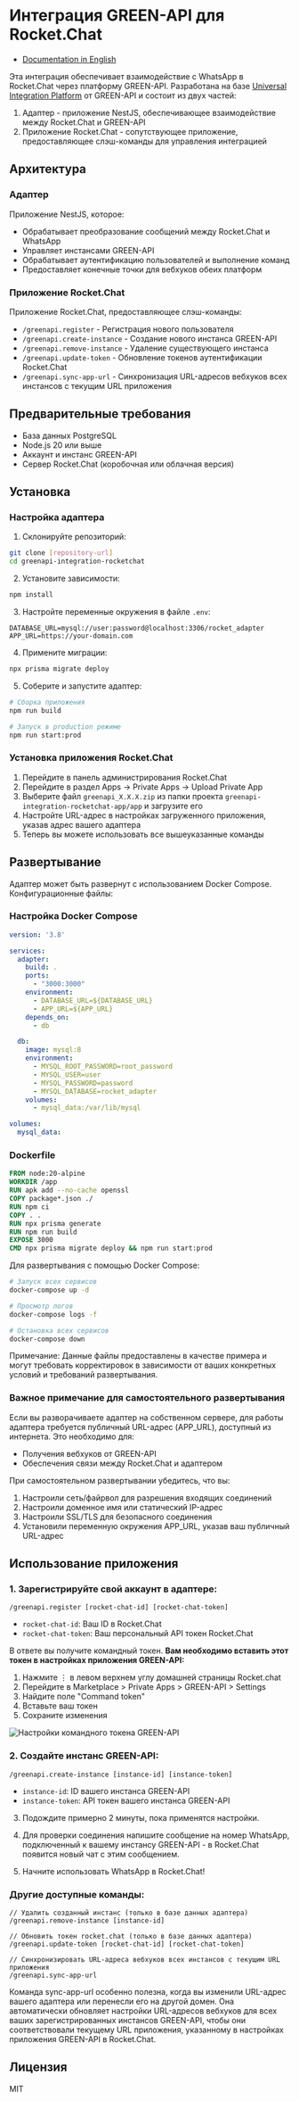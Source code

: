 # Интеграция GREEN-API для Rocket.Chat

- [Documentation in English](./README.md)

Эта интеграция обеспечивает взаимодействие с WhatsApp в Rocket.Chat через платформу GREEN-API. Разработана на
базе [Universal Integration Platform](https://github.com/green-api/greenapi-integration) от GREEN-API и состоит из двух
частей:

1. Адаптер - приложение NestJS, обеспечивающее взаимодействие между Rocket.Chat и GREEN-API
2. Приложение Rocket.Chat - сопутствующее приложение, предоставляющее слэш-команды для управления интеграцией

## Архитектура

### Адаптер

Приложение NestJS, которое:

- Обрабатывает преобразование сообщений между Rocket.Chat и WhatsApp
- Управляет инстансами GREEN-API
- Обрабатывает аутентификацию пользователей и выполнение команд
- Предоставляет конечные точки для вебхуков обеих платформ

### Приложение Rocket.Chat

Приложение Rocket.Chat, предоставляющее слэш-команды:

- `/greenapi.register` - Регистрация нового пользователя
- `/greenapi.create-instance` - Создание нового инстанса GREEN-API
- `/greenapi.remove-instance` - Удаление существующего инстанса
- `/greenapi.update-token` - Обновление токенов аутентификации Rocket.Chat
- `/greenapi.sync-app-url` - Синхронизация URL-адресов вебхуков всех инстансов с текущим URL приложения

## Предварительные требования

- База данных PostgreSQL
- Node.js 20 или выше
- Аккаунт и инстанс GREEN-API
- Сервер Rocket.Chat (коробочная или облачная версия)

## Установка

### Настройка адаптера

1. Склонируйте репозиторий:

```bash
git clone [repository-url]
cd greenapi-integration-rocketchat
```

2. Установите зависимости:

```bash
npm install
```

3. Настройте переменные окружения в файле `.env`:

```env
DATABASE_URL=mysql://user:password@localhost:3306/rocket_adapter
APP_URL=https://your-domain.com
```

4. Примените миграции:

```bash
npx prisma migrate deploy
```

5. Соберите и запустите адаптер:

```bash
# Сборка приложения
npm run build

# Запуск в production режиме
npm run start:prod
```

### Установка приложения Rocket.Chat

1. Перейдите в панель администрирования Rocket.Chat
2. Перейдите в раздел Apps -> Private Apps -> Upload Private App
3. Выберите файл `greenapi_X.X.X.zip` из папки проекта
   `greenapi-integration-rocketchat-app/app`
   и загрузите его
4. Настройте URL-адрес в настройках загруженного приложения, указав адрес вашего адаптера
5. Теперь вы можете использовать все вышеуказанные команды

## Развертывание

Адаптер может быть развернут с использованием Docker Compose. Конфигурационные файлы:

### Настройка Docker Compose

```yaml
version: '3.8'

services:
  adapter:
    build: .
    ports:
      - "3000:3000"
    environment:
      - DATABASE_URL=${DATABASE_URL}
      - APP_URL=${APP_URL}
    depends_on:
      - db

  db:
    image: mysql:8
    environment:
      - MYSQL_ROOT_PASSWORD=root_password
      - MYSQL_USER=user
      - MYSQL_PASSWORD=password
      - MYSQL_DATABASE=rocket_adapter
    volumes:
      - mysql_data:/var/lib/mysql

volumes:
  mysql_data:
```

### Dockerfile

```dockerfile
FROM node:20-alpine
WORKDIR /app
RUN apk add --no-cache openssl
COPY package*.json ./
RUN npm ci
COPY . .
RUN npx prisma generate
RUN npm run build
EXPOSE 3000
CMD npx prisma migrate deploy && npm run start:prod
```

Для развертывания с помощью Docker Compose:

```bash
# Запуск всех сервисов
docker-compose up -d

# Просмотр логов
docker-compose logs -f

# Остановка всех сервисов
docker-compose down
```

Примечание: Данные файлы предоставлены в качестве примера и могут требовать корректировок в зависимости от ваших
конкретных условий и требований развертывания.

### Важное примечание для самостоятельного развертывания

Если вы разворачиваете адаптер на собственном сервере, для работы адаптера требуется публичный URL-адрес (APP_URL),
доступный из интернета. Это необходимо для:

- Получения вебхуков от GREEN-API
- Обеспечения связи между Rocket.Chat и адаптером

При самостоятельном развертывании убедитесь, что вы:

1. Настроили сеть/файрвол для разрешения входящих соединений
2. Настроили доменное имя или статический IP-адрес
3. Настроили SSL/TLS для безопасного соединения
4. Установили переменную окружения APP_URL, указав ваш публичный URL-адрес

## Использование приложения

### 1. Зарегистрируйте свой аккаунт в адаптере:

```
/greenapi.register [rocket-chat-id] [rocket-chat-token]
```

- `rocket-chat-id`: Ваш ID в Rocket.Chat
- `rocket-chat-token`: Ваш персональный API токен Rocket.Chat

В ответе вы получите командный токен. **Вам необходимо вставить этот токен в настройках приложения GREEN-API:**

1. Нажмите ⋮ в левом верхнем углу домашней страницы Rocket.chat
2. Перейдите в Marketplace > Private Apps > GREEN-API > Settings
3. Найдите поле "Command token"
4. Вставьте ваш токен
5. Сохраните изменения

![Настройки командного токена GREEN-API](./assets/command-token-settings.png)

### 2. Создайте инстанс GREEN-API:

```
/greenapi.create-instance [instance-id] [instance-token]
```

- `instance-id`: ID вашего инстанса GREEN-API
- `instance-token`: API токен вашего инстанса GREEN-API

3. Подождите примерно 2 минуты, пока применятся настройки.


4. Для проверки соединения напишите сообщение на номер WhatsApp, подключенный к вашему инстансу GREEN-API - в
   Rocket.Chat появится новый чат с этим сообщением.


5. Начните использовать WhatsApp в Rocket.Chat!

### Другие доступные команды:

```
// Удалить созданный инстанс (только в базе данных адаптера)
/greenapi.remove-instance [instance-id]

// Обновить токен rocket.chat (только в базе данных адаптера)
/greenapi.update-token [rocket-chat-id] [rocket-chat-token]

// Синхронизировать URL-адреса вебхуков всех инстансов с текущим URL приложения
/greenapi.sync-app-url
```

Команда sync-app-url особенно полезна, когда вы изменили URL-адрес вашего адаптера или перенесли его на другой домен.
Она автоматически обновляет настройки URL-адресов вебхуков для всех ваших зарегистрированных инстансов GREEN-API, чтобы
они соответствовали текущему URL приложения, указанному в настройках приложения GREEN-API в Rocket.Chat.

## Лицензия

MIT
